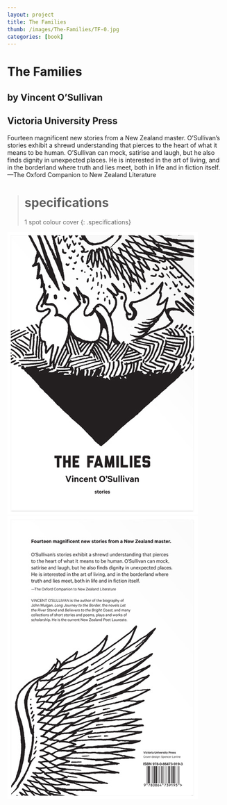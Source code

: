 ```yaml
---
layout: project
title: The Families
thumb: /images/The-Families/TF-0.jpg
categories: [book]
---
```


# The Families

## by Vincent O’Sullivan
## Victoria University Press

Fourteen magnificent new stories from a New Zealand master.
O’Sullivan’s stories exhibit a shrewd understanding that pierces to the heart of what it means to be human. O’Sullivan can mock, satirise and laugh, but he also finds dignity in unexpected places. He is interested in the art of living, and in the borderland where truth and lies meet, both in life and in fiction itself. —The Oxford Companion to New Zealand Literature

> # specifications
> 1 spot colour cover
{: .specifications}

![](/images/The-Families/TF-01.jpg)
![](/images/The-Families/TF-02.jpg)
